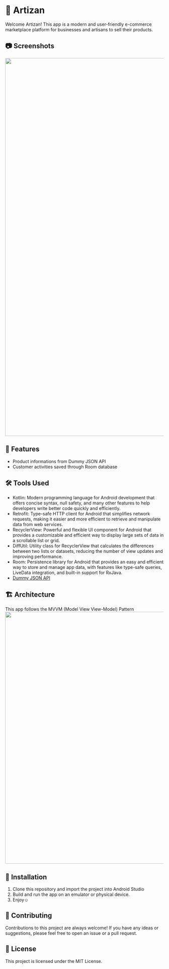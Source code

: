 <h1>🏪 Artizan</h1>
Welcome Artizan! This app is a modern and user-friendly e-commerce marketplace platform for businesses and artisans to sell their products.

<h2>📷 Screenshots</h2>

<p float="left">
  <img src="https://user-images.githubusercontent.com/92000949/234332157-6a429b86-864d-4737-bc86-017ec99ec590.png" width="1200" /> 
</p>


<h2>🎯 Features</h2>

- Product informations from Dummy JSON API
- Customer activities saved through Room database

<h2>🛠️ Tools Used</h2>

- Kotlin: Modern programming language for Android development that offers concise syntax, null safety, and many other features to help developers write better code quickly and efficiently.
- Retrofit: Type-safe HTTP client for Android that simplifies network requests, making it easier and more efficient to retrieve and manipulate data from web services.
- RecyclerView: Powerful and flexible UI component for Android that provides a customizable and efficient way to display large sets of data in a scrollable list or grid.
- DiffUtil: Utility class for RecyclerView that calculates the differences between two lists or datasets, reducing the number of view updates and improving performance.
- Room: Persistence library for Android that provides an easy and efficient way to store and manage app data, with features like type-safe queries, LiveData integration, and built-in support for RxJava.
- [Dummy JSON API](https://dummyjson.com/)

<h2>🏗️ Architecture</h2>
This app follows the MVVM (Model View View-Model) Pattern
<img src="https://user-images.githubusercontent.com/92000949/226065892-1e5d9e55-c899-4543-a4e5-ac4c720337f7.png" width="800" />

<h2>🔧 Installation</h2>

1) Clone this repository and import the project into Android Studio
2) Build and run the app on an emulator or physical device.
3) Enjoy☺️

<h2>🤝 Contributing</h2>
Contributions to this project are always welcome! If you have any ideas or suggestions, please feel free to open an issue or a pull request.

<h2>📝 License</h2>
This project is licensed under the MIT License.
